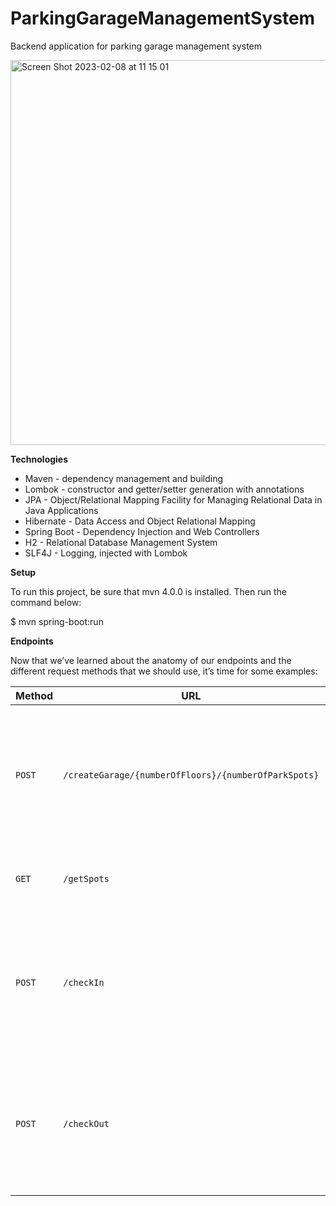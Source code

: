 # ParkingGarageManagementSystem
Backend application for parking garage management system

<img width="616" alt="Screen Shot 2023-02-08 at 11 15 01" src="https://user-images.githubusercontent.com/49978504/217501030-a3177df8-a516-45f1-a404-9e8e24b3af29.png">


__Technologies__
 - Maven - dependency management and building
 - Lombok - constructor and getter/setter generation with annotations
 - JPA - Object/Relational Mapping Facility for Managing Relational Data in Java Applications
 - Hibernate - Data Access and Object Relational Mapping
 - Spring Boot - Dependency Injection and Web Controllers
 - H2 - Relational Database Management System 
 - SLF4J - Logging, injected with Lombok
 
__Setup__

To run this project, be sure that mvn 4.0.0 is installed. Then run the command below:

$ mvn spring-boot:run

__Endpoints__

Now that we’ve learned about the anatomy of our endpoints and the different request methods that we should use, it’s time for some examples:

| Method   | URL                                      | Description                              |
| -------- | ---------------------------------------- | ---------------------------------------- |
| `POST`   | `/createGarage/{numberOfFloors}/{numberOfParkSpots}`  | Creates the garage by taking the first parameter as the nuber of floors and second as park spots on a floor|
| `GET`    | `/getSpots`                          | Returns the number of fully empty parking spots                       |
| `POST`   | `/checkIn`                 | Takes the vehicle object as the request body and creates a ticket if there is enough space in garage    |
| `POST`   | `/checkOut`                 | Takes the vehicle object as the request body and update the relevant ticket by giving the payment info |
